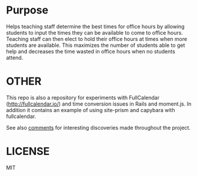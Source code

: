 # Purpose

Helps teaching staff determine the best times for office hours by allowing students to input the times they can be available to come to office hours.
Teaching staff can then elect to hold their office hours at times when more students are available.  This maximizes the number of students able to get help and decreases the time wasted in office hours when no students attend.

# OTHER

This repo is also a repository for experiments with FullCalendar (http://fullcalendar.io/) and time conversion issues in Rails and moment.js. 
In addition it contains an example of using site-prism and capybara with fullcalendar.

See also [comments](COMMENTS.md) for interesting discoveries made throughout the project.

# LICENSE
MIT
